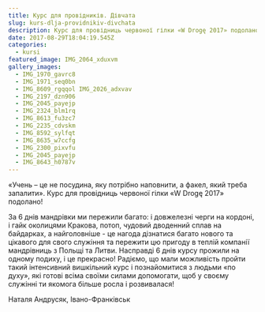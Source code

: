 ```yaml
---
title: Курс для провідників. Дівчата
slug: kurs-dlja-providnikiv-divchata
description: Курс для провідниць червоної гілки «W Drogę 2017» подолано!
date: 2017-08-29T18:04:19.545Z
categories:
  - kursi
featured_image: IMG_2064_xduxvm
gallery_images:
  - IMG_1970_gavrc8
  - IMG_1971_seq0bn
  - IMG_8609_rgqqol IMG_2026_adxvav
  - IMG_2197_dzn906
  - IMG_2045_payejp
  - IMG_2324_blm1rq
  - IMG_8613_fu3zc7
  - IMG_2235_cdvskm
  - IMG_8592_sylfqt
  - IMG_8635_w7ccfg
  - IMG_2300_pixvfu
  - IMG_2045_payejp
  - IMG_8643_h0787v
---
```

«Учень – це не посудина, яку потрібно наповнити, а факел, який треба запалити».
Курс для провідниць червоної гілки «W Drogę 2017» подолано!

За 6 днів мандрівки ми пережили багато: і довжелезні черги на кордоні, і гайк околицями Кракова, потоп, чудовий дводенний сплав на байдарках, а найголовніше - це нагода дізнатися багато нового та цікавого для свого служіння та пережити цю пригоду в теплій компанії мандрівниць з Польщі та Литви. Насправді 6 днів курсу прожили на одному подиху, і це прекрасно! Радіємо, що мали можливість пройти такий інтенсивний вишкільний курс і познайомитися з людьми «по духу», які готові всіма своїми силами допомогати, щоб у своєму служінні ти якомога більше росла і розвивалася!

Наталя Андрусяк, Івано-Франківськ
